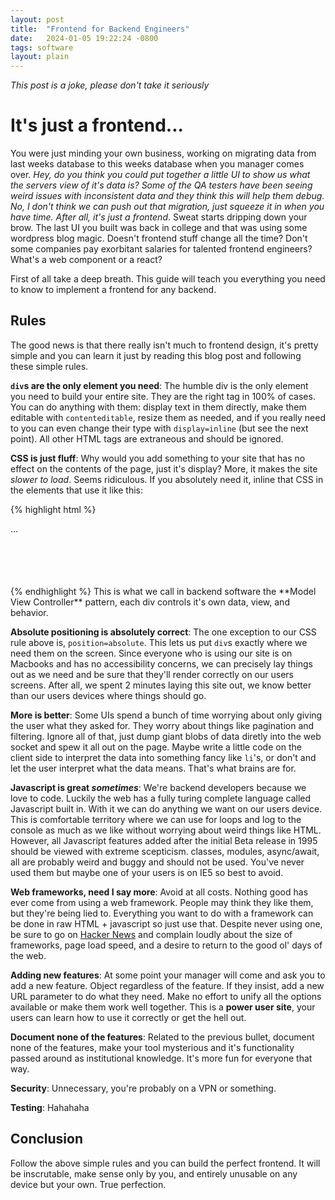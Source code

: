 ```yaml
---
layout: post
title:  "Frontend for Backend Engineers"
date:   2024-01-05 19:22:24 -0800
tags: software
layout: plain
---
```

*This post is a joke, please don't take it seriously*

# It's just a frontend...

You were just minding your own business, working on migrating data from last weeks database to this weeks database when you manager comes over. *Hey, do you think you could put together a little UI to show us what the servers view of it's data is? Some of the QA testers have been seeing weird issues with inconsistent data and they think this will help them debug. No, I don't think we can push out that migration, just squeeze it in when you have time. After all, it's just a frontend*. Sweat starts dripping down your brow. The last UI you built was back in college and that was using some wordpress blog magic. Doesn't frontend stuff change all the time? Don't some companies pay exorbitant salaries for talented frontend engineers? What's a web component or a react?

First of all take a deep breath. This guide will teach you everything you need to know to implement a frontend for any backend.

## Rules

The good news is that there really isn't much to frontend design, it's pretty simple and you can learn it just by reading this blog post and following these simple rules.

**`div`s are the only element you need**: The humble div is the only element you need to build your entire site. They are the right tag in 100% of cases. You can do anything with them: display text in them directly, make them editable with `contenteditable`, resize them as needed, and if you really need to you can even change their type with `display=inline` (but see the next point). All other HTML tags are extraneous and should be ignored.

**CSS is just fluff**: Why would you add something to your site that has no effect on the contents of the page, just it's display? More, it makes the site *slower to load*. Seems ridiculous. If you absolutely need it, inline that CSS in the elements that use it like this:
        
{% highlight html %}
<div style="height: 100px; width: 50px;">...</div>
{% endhighlight %}
This is what we call in backend software the **Model View Controller** pattern, each div controls it's own data, view, and behavior. 

**Absolute positioning is absolutely correct**: The one exception to our CSS rule above is, `position=absolute`. This lets us put `div`s exactly where we need them on the screen. Since everyone who is using our site is on Macbooks and has no accessibility concerns, we can precisely lay things out as we need and be sure that they'll render correctly on our users screens. After all, we spent 2 minutes laying this site out, we know better than our users devices where things should go.

**More is better**: Some UIs spend a bunch of time worrying about only giving the user what they asked for. They worry about things like pagination and filtering. Ignore all of that, just dump giant blobs of data diretly into the web socket and spew it all out on the page. Maybe write a little code on the client side to interpret the data into something fancy like `li`'s, or don't and let the user interpret what the data means. That's what brains are for.

**Javascript is great *sometimes***: We're backend developers because we love to code. Luckily the web has a fully turing complete language called Javascript built in. With it we can do anything we want on our users device. This is comfortable territory where we can use for loops and log to the console as much as we like without worrying about weird things like HTML. However, all Javascript features added after the initial Beta release in 1995 should be viewed with extreme scepticism. classes, modules, async/await, all are probably weird and buggy and should not be used. You've never used them but maybe one of your users is on IE5 so best to avoid.

**Web frameworks, need I say more**: Avoid at all costs. Nothing good has ever come from using a web framework. People may think they like them, but they're being lied to. Everything you want to do with a framework can be done in raw HTML + javascript so just use that. Despite never using one, be sure to go on [Hacker News](http://news.ycombinator.com) and complain loudly about the size of frameworks, page load speed, and a desire to return to the good ol' days of the web.

**Adding new features**: At some point your manager will come and ask you to add a new feature. Object regardless of the feature. If they insist, add a new URL parameter to do what they need. Make no effort to unify all the options available or make them work well together. This is a **power user site**, your users can learn how to use it correctly or get the hell out.

**Document none of the features**: Related to the previous bullet, document none of the features, make your tool mysterious and it's functionality passed around as institutional knowledge. It's more fun for everyone that way.

**Security**: Unnecessary, you're probably on a VPN or something.

**Testing**: Hahahaha

## Conclusion

Follow the above simple rules and you can build the perfect frontend. It will be inscrutable, make sense only by you, and entirely unusable on any device but your own. True perfection.
